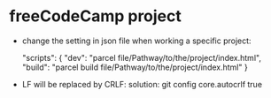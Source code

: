 # freeCodeCamp project

- change the setting in json file when working a specific project:

  "scripts": {
    "dev": "parcel file/Pathway/to/the/project/index.html",
    "build": "parcel build file/Pathway/to/the/project/index.html"
  }

- LF will be replaced by CRLF:
  solution: git config core.autocrlf true
